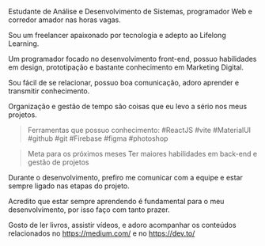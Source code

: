 Estudante de Análise e Desenvolvimento de Sistemas, programador Web e corredor amador nas horas vagas.

Sou um freelancer apaixonado por tecnologia e adepto ao Lifelong Learning.

Um programador focado no desenvolvimento front-end, possuo habilidades em design, prototipação e bastante conhecimento em Marketing Digital. 

Sou fácil de se relacionar, possuo boa comunicação, adoro aprender e transmitir conhecimento. 

Organização e gestão de tempo são coisas que eu levo a sério nos meus projetos.

>  Ferramentas que possuo conhecimento:
#ReactJS #vite #MaterialUI #github #git #Firebase #figma #photoshop 

> Meta para os próximos meses
Ter maiores habilidades em back-end e gestão de projetos 

Durante o desenvolvimento, prefiro me comunicar com a equipe e estar sempre ligado nas etapas do projeto.

Acredito que estar sempre aprendendo é fundamental para o meu desenvolvimento, por isso faço com tanto prazer.

Gosto de ler livros, assistir vídeos, e adoro acompanhar os conteúdos relacionados no https://medium.com/ e no https://dev.to/
